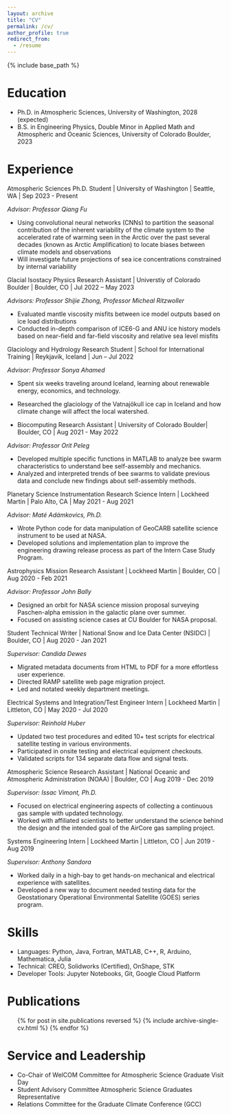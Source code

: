 ```yaml
---
layout: archive
title: "CV"
permalink: /cv/
author_profile: true
redirect_from:
  - /resume
---
```


{% include base_path %}

Education
======
* Ph.D. in Atmospheric Sciences, University of Washington, 2028 (expected)
* B.S. in Engineering Physics, Double Minor in Applied Math and Atmospheric and Oceanic Sciences, University of Colorado Boulder, 2023

Experience
======
Atmospheric Sciences Ph.D. Student | University of Washington | Seattle, WA | Sep 2023 - Present

_Advisor: Professor Qiang Fu_
 * Using convolutional neural networks (CNNs) to partition the seasonal contribution of the inherent variability of the climate system to the accelerated rate of warming seen in the Arctic over the past several decades (known as Arctic Amplification) to locate biases between climate models and observations
 * Will investigate future projections of sea ice concentrations constrained by internal variability

Glacial Isostacy Physics Research Assistant | Universtiy of Colorado Boulder | Boulder, CO | Jul 2022 – May 2023

_Advisors: Professor Shijie Zhong, Professor Micheal Ritzwoller_
  * Evaluated mantle viscosity misfits between ice model outputs based on ice load distributions
  * Conducted in-depth comparison of ICE6-G and ANU ice history models based on near-field and far-field viscosity and relative sea level misfits

Glaciology and Hydrology Research Student | School for International Training | Reykjavík, Iceland | Jun – Jul 2022

_Advisor: Professor Sonya Ahamed_
  * Spent six weeks traveling around Iceland, learning about renewable energy, economics, and technology.
  * Researched the glaciology of the Vatnajökull ice cap in Iceland and how climate change will affect the local watershed.
 
* Biocomputing Research Assistant | University of Colorado Boulder| Boulder, CO | Aug 2021 - May 2022

_Advisor: Professor Orit Peleg_
 * Developed multiple specific functions in MATLAB to analyze bee swarm characteristics to understand bee self-assembly and mechanics.
 * Analyzed and interpreted trends of bee swarms to validate previous data and conclude new findings about self-assembly methods.

Planetary Science Instrumentation Research Science Intern | Lockheed Martin | Palo Alto, CA | May 2021 - Aug 2021

_Advisor: Maté Adámkovics, Ph.D._
 * Wrote Python code for data manipulation of GeoCARB satellite science instrument to be used at NASA.
 * Developed solutions and implementation plan to improve the engineering drawing release process as part of the Intern Case Study Program.

Astrophysics Mission Research Assistant | Lockheed Martin | Boulder, CO | Aug 2020 - Feb 2021

_Advisor: Professor John Bally_
 * Designed an orbit for NASA science mission proposal surveying Paschen-alpha emission in the galactic plane over summer.
 * Focused on assisting science cases at CU Boulder for NASA proposal.

Student Technical Writer | National Snow and Ice Data Center (NSIDC) | Boulder, CO | Aug 2020 - Jan 2021

_Supervisor: Candida Dewes_
 * Migrated metadata documents from HTML to PDF for a more effortless user experience.
 * Directed RAMP satellite web page migration project.
 * Led and notated weekly department meetings.

Electrical Systems and Integration/Test Engineer Intern | Lockheed Martin | Littleton, CO | May 2020 - Jul 2020

_Supervisor: Reinhold Huber_
 * Updated two test procedures and edited 10+ test scripts for electrical satellite testing in various environments.
 * Participated in onsite testing and electrical equipment checkouts.
 * Validated scripts for 134 separate data flow and signal tests.

Atmospheric Science Research Assistant | National Oceanic and Atmospheric Administration (NOAA) | Boulder, CO | Aug 2019 - Dec 2019

_Supervisor: Issac Vimont, Ph.D._
 * Focused on electrical engineering aspects of collecting a continuous gas sample with updated technology.
 * Worked with affiliated scientists to better understand the science behind the design and the intended goal of the AirCore gas sampling project.

Systems Engineering Intern | Lockheed Martin | Littleton, CO | Jun 2019 - Aug 2019

_Supervisor: Anthony Sandora_
 * Worked daily in a high-bay to get hands-on mechanical and electrical experience with satellites.
 * Developed a new way to document needed testing data for the Geostationary Operational Environmental Satellite (GOES) series program.
  
Skills
======
* Languages: Python, Java, Fortran, MATLAB, C++, R, Arduino, Mathematica, Julia
* Technical: CREO, Solidworks (Certified), OnShape, STK
* Developer Tools: Jupyter Notebooks, Git, Google Cloud Platform

Publications
======
  <ul>{% for post in site.publications reversed %}
    {% include archive-single-cv.html %}
  {% endfor %}</ul>
  
Service and Leadership
======
* Co-Chair of WelCOM Committee for Atmospheric Science Graduate Visit Day
* Student Advisory Committee Atmospheric Science Graduates Representative
* Relations Committee for the Graduate Climate Conference (GCC)
